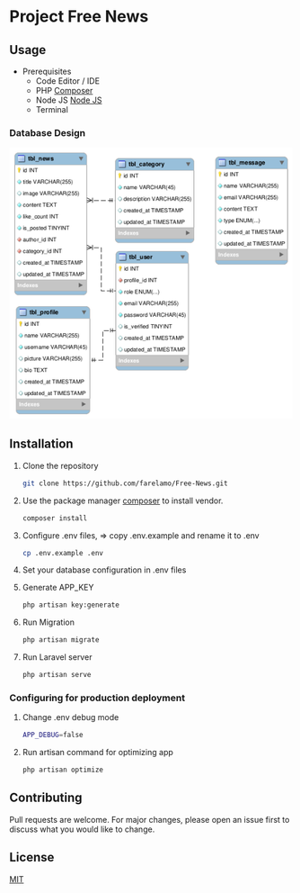 # Project Free News

## Usage
- Prerequisites
    - Code Editor / IDE
    - PHP [Composer](https://getcomposer.org/download/)
    - Node JS [Node JS](https://nodejs.org/en/)
    - Terminal

### Database Design
![img](/public/images/erd.png)

## Installation

1. Clone the repository
    ```bash
    git clone https://github.com/farelamo/Free-News.git
    ```

2. Use the package manager [composer](https://getcomposer.org/download/) to install vendor.
    ```bash
    composer install
    ```

3. Configure .env files, => copy .env.example and rename it to .env
    ```bash
    cp .env.example .env
    ```

4. Set your database configuration in .env files

5. Generate APP_KEY
    ```bash
    php artisan key:generate
    ```

6. Run Migration
    ```bash
    php artisan migrate
    ```

7. Run Laravel server
    ```bash
    php artisan serve
    ```

### Configuring for production deployment

1. Change .env debug mode
    ```bash
    APP_DEBUG=false
    ```

2. Run artisan command for optimizing app
    ```bash
    php artisan optimize
    ```

## Contributing
Pull requests are welcome. For major changes, please open an issue first to discuss what you would like to change.

## License
[MIT](https://choosealicense.com/licenses/mit/)
